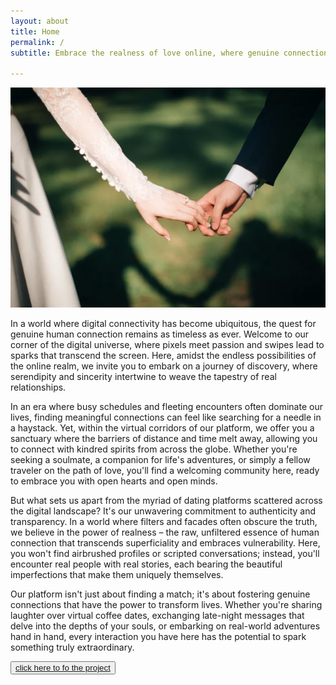 ```yaml
---
layout: about
title: Home
permalink: /
subtitle: Embrace the realness of love online, where genuine connections spark authentic relationships

---
```


<img src="assets/img/Screenshot 2024-03-10 221148.png">

In a world where digital connectivity has become ubiquitous, the quest for genuine human connection remains as timeless as ever. Welcome to our corner of the digital universe, where pixels meet passion and swipes lead to sparks that transcend the screen. Here, amidst the endless possibilities of the online realm, we invite you to embark on a journey of discovery, where serendipity and sincerity intertwine to weave the tapestry of real relationships.

In an era where busy schedules and fleeting encounters often dominate our lives, finding meaningful connections can feel like searching for a needle in a haystack. Yet, within the virtual corridors of our platform, we offer you a sanctuary where the barriers of distance and time melt away, allowing you to connect with kindred spirits from across the globe. Whether you're seeking a soulmate, a companion for life's adventures, or simply a fellow traveler on the path of love, you'll find a welcoming community here, ready to embrace you with open hearts and open minds.

But what sets us apart from the myriad of dating platforms scattered across the digital landscape? It's our unwavering commitment to authenticity and transparency. In a world where filters and facades often obscure the truth, we believe in the power of realness – the raw, unfiltered essence of human connection that transcends superficiality and embraces vulnerability. Here, you won't find airbrushed profiles or scripted conversations; instead, you'll encounter real people with real stories, each bearing the beautiful imperfections that make them uniquely themselves.

Our platform isn't just about finding a match; it's about fostering genuine connections that have the power to transform lives. Whether you're sharing laughter over virtual coffee dates, exchanging late-night messages that delve into the depths of your souls, or embarking on real-world adventures hand in hand, every interaction you have here has the potential to spark something truly extraordinary.


<button> <a href="https://github.com/Scotty-Scott-1/portfolio_v2"> click here to fo the project </a></button>


